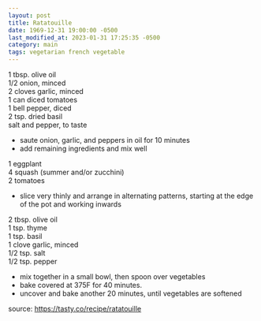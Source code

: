 ```yaml
---
layout: post
title: Ratatouille
date: 1969-12-31 19:00:00 -0500
last_modified_at: 2023-01-31 17:25:35 -0500
category: main
tags: vegetarian french vegetable
---
```


1 tbsp. olive oil  
1/2 onion, minced  
2 cloves garlic, minced  
1 can diced tomatoes  
1 bell pepper, diced  
2 tsp. dried basil  
salt and pepper, to taste  
* saute onion, garlic, and peppers in oil for 10 minutes
* add remaining ingredients and mix well

1 eggplant  
4 squash (summer and/or zucchini)  
2 tomatoes  
* slice very thinly and arrange in alternating patterns, starting at the edge of
  the pot and working inwards

2 tbsp. olive oil  
1 tsp. thyme  
1 tsp. basil  
1 clove garlic, minced  
1/2 tsp. salt  
1/2 tsp. pepper  
* mix together in a small bowl, then spoon over vegetables
* bake covered at 375F for 40 minutes.
* uncover and bake another 20 minutes, until vegetables are softened

source: <https://tasty.co/recipe/ratatouille>
